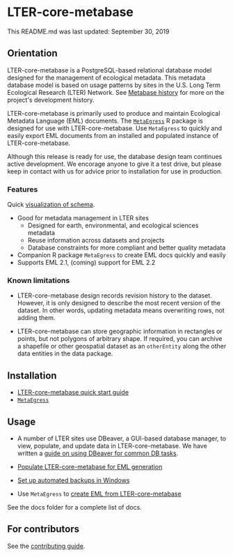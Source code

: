 # LTER-core-metabase
This README.md was last updated: September 30, 2019

## Orientation

LTER-core-metabase is a PostgreSQL-based relational database model designed for the management of ecological metadata. This metadata database model is based on usage patterns by sites in the U.S. Long Term Ecological Research (LTER) Network. See [Metabase history](docs/history.md) for more on the project's development history.

LTER-core-metabase is primarily used to produce and maintain Ecological Metadata Language (EML) documents. The [`MetaEgress`](https://github.com/BLE-LTER/MetaEgress) R package is designed for use with LTER-core-metabase. Use `MetaEgress` to quickly and easily export EML documents from an installed and populated instance of LTER-core-metabase.

Although this release is ready for use, the database design team continues active development. We encorage anyone to give it a test drive, but please keep in contact with us for advice prior to installation for use in production.  

### Features

Quick [visualization of schema](http://tiny.cc/metabaseSchema).

- Good for metadata management in LTER sites
  - Designed for earth, environmental, and ecological sciences metadata
  - Reuse information across datasets and projects
  - Database constraints for more compliant and better quality metadata
- Companion R package `MetaEgress` to create EML docs quickly and easily
- Supports EML 2.1, (coming) support for EML 2.2

### Known limitations

- LTER-core-metabase design records revision history to the dataset. However, it is only designed to describe the most recent version of the dataset. In other words, updating metadata means overwriting rows, not adding them.

- LTER-core-metabase can store geographic information in rectangles or points, but not polygons of arbitrary shape.  If required, you can archive a shapefile or other geospatial dataset as an `otherEntity` along the other data entities in the data package.
 
## Installation

- [LTER-core-metabase quick start guide](docs/quick_start.md)
- [`MetaEgress`](https://github.com/BLE-LTER/MetaEgress)

## Usage

- A number of LTER sites use DBeaver, a GUI-based database manager, to view, populate, and update data in LTER-core-metabase. We have written a [guide on using DBeaver for common DB tasks](docs/dbeaver.md).

- [Populate LTER-core-metabase for EML generation](docs/populate.md)

- [Set up automated backups in Windows](docs/backup.md)

- Use `MetaEgress` to [create EML from LTER-core-metabase](https://github.com/BLE-LTER/MetaEgress/blob/master/docs/articles/usage_example.md)

See the docs folder for a complete list of docs.

## For contributors

See the [contributing guide](CONTRIBUTING.md). 
